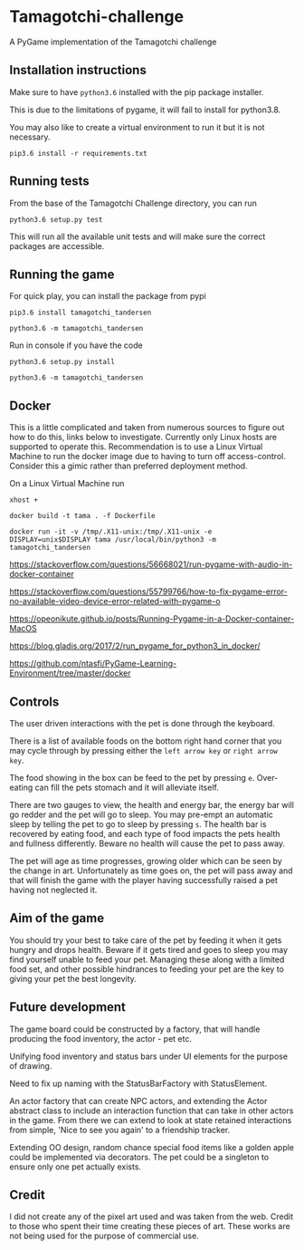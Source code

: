 # Tamagotchi-challenge
A PyGame implementation of the Tamagotchi challenge

## Installation instructions

Make sure to have `python3.6` installed with the pip package installer.

This is due to the limitations of pygame, it will fail to install for python3.8.

You may also like to create a virtual environment to run it but it is not necessary.

`pip3.6 install -r requirements.txt`

## Running tests

From the base of the Tamagotchi Challenge directory, you can run

`python3.6 setup.py test`

This will run all the available unit tests and will make sure the correct packages are accessible.

## Running the game

For quick play, you can install the package from pypi

`pip3.6 install tamagotchi_tandersen`

`python3.6 -m tamagotchi_tandersen`

Run in console if you have the code

`python3.6 setup.py install`

`python3.6 -m tamagotchi_tandersen`

## Docker

This is a little complicated and taken from numerous sources to figure out how to do this,
links below to investigate. Currently only Linux hosts are supported to operate this.
Recommendation is to use a Linux Virtual Machine to run the docker image due to having to turn
off access-control. Consider this a gimic rather than preferred deployment method.

On a Linux Virtual Machine run

`xhost +`

`docker build -t tama . -f Dockerfile`

`docker run -it -v /tmp/.X11-unix:/tmp/.X11-unix -e DISPLAY=unix$DISPLAY tama /usr/local/bin/python3 -m tamagotchi_tandersen`

https://stackoverflow.com/questions/56668021/run-pygame-with-audio-in-docker-container

https://stackoverflow.com/questions/55799766/how-to-fix-pygame-error-no-available-video-device-error-related-with-pygame-o

https://opeonikute.github.io/posts/Running-Pygame-in-a-Docker-container-MacOS

https://blog.gladis.org/2017/2/run_pygame_for_python3_in_docker/

https://github.com/ntasfi/PyGame-Learning-Environment/tree/master/docker

## Controls

The user driven interactions with the pet is done through the keyboard.

There is a list of available foods on the bottom right hand corner that 
you may cycle through by pressing either the `left arrow key` or 
`right arrow key`.

The food showing in the box can be feed to the pet by pressing `e`.
Over-eating can fill the pets stomach and it will alleviate itself.

There are two gauges to view, the health and energy bar, the energy
bar will go redder and the pet will go to sleep. You may pre-empt an
automatic sleep by telling the pet to go to sleep by pressing `s`. The
health bar is recovered by eating food, and each type of food impacts
the pets health and fullness differently. Beware no health will cause
the pet to pass away.

The pet will age as time progresses, growing older which can be seen
by the change in art. Unfortunately as time goes on, the pet will
pass away and that will finish the game with the player having
successfully raised a pet having not neglected it.

## Aim of the game

You should try your best to take care of the pet by feeding it when
it gets hungry and drops health. Beware if it gets tired and goes to
sleep you may find yourself unable to feed your pet. Managing these
along with a limited food set, and other possible hindrances to feeding
your pet are the key to giving your pet the best longevity.

## Future development

The game board could be constructed by a factory, that will handle
producing the food inventory, the actor - pet etc.

Unifying food inventory and status bars under UI elements for the
purpose of drawing.

Need to fix up naming with the StatusBarFactory with StatusElement.

An actor factory that can create NPC actors, and extending the Actor
abstract class to include an interaction function that can take in
other actors in the game. From there we can extend to look at state
retained interactions from simple, 'Nice to see you again' to a
friendship tracker.

Extending OO design, random chance special food items like a golden apple 
could be implemented via decorators. The pet could be a singleton to 
ensure only one pet actually exists.

## Credit

I did not create any of the pixel art used and was taken from the web. Credit
to those who spent their time creating these pieces of art. These works are
not being used for the purpose of commercial use.